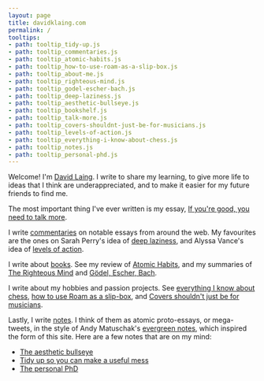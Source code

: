 ```yaml
---
layout: page
title: davidklaing.com
permalink: /
tooltips: 
- path: tooltip_tidy-up.js
- path: tooltip_commentaries.js
- path: tooltip_atomic-habits.js
- path: tooltip_how-to-use-roam-as-a-slip-box.js
- path: tooltip_about-me.js
- path: tooltip_righteous-mind.js
- path: tooltip_godel-escher-bach.js
- path: tooltip_deep-laziness.js
- path: tooltip_aesthetic-bullseye.js
- path: tooltip_bookshelf.js
- path: tooltip_talk-more.js
- path: tooltip_covers-shouldnt-just-be-for-musicians.js
- path: tooltip_levels-of-action.js
- path: tooltip_everything-i-know-about-chess.js
- path: tooltip_notes.js
- path: tooltip_personal-phd.js
---
```


Welcome! I'm <a id="about-me" class="internal-link" href="/about-me/">David Laing</a>. I write to share my learning, to give more life to ideas that I think are underappreciated, and to make it easier for my future friends to find me.

The most important thing I've ever written is my essay, <a id="talk-more" class="internal-link" href="/talk-more/">If you're good, you need to talk more</a>.

I write <a id="commentaries" class="internal-link" href="/commentaries/">commentaries</a> on notable essays from around the web. My favourites are the ones on Sarah Perry's idea of <a id="deep-laziness" class="internal-link" href="/deep-laziness/">deep laziness</a>, and Alyssa Vance's idea of <a id="levels-of-action" class="internal-link" href="/levels-of-action/">levels of action</a>.

I write about <a id="bookshelf" class="internal-link" href="/bookshelf/">books</a>. See my review of <a id="atomic-habits" class="internal-link" href="/atomic-habits/">Atomic Habits</a>, and my summaries of <a id="righteous-mind" class="internal-link" href="/righteous-mind/">The Righteous Mind</a> and <a id="godel-escher-bach" class="internal-link" href="/godel-escher-bach/">Gödel, Escher, Bach</a>.

I write about my hobbies and passion projects. See <a id="everything-i-know-about-chess" class="internal-link" href="/everything-i-know-about-chess/">everything I know about chess</a>, <a id="how-to-use-roam-as-a-slip-box" class="internal-link" href="/how-to-use-roam-as-a-slip-box/">how to use Roam as a slip-box</a>, and <a id="covers-shouldnt-just-be-for-musicians" class="internal-link" href="/covers-shouldnt-just-be-for-musicians/">Covers shouldn't just be for musicians</a>.

Lastly, I write <a id="notes" class="internal-link" href="/notes/">notes</a>. I think of them as atomic proto-essays, or mega-tweets, in the style of Andy Matuschak's <a class="external-link" href="https://notes.andymatuschak.org/z4SDCZQeRo4xFEQ8H4qrSqd68ucpgE6LU155C">evergreen notes</a>, which inspired the form of this site. Here are a few notes that are on my mind:

* <a id="aesthetic-bullseye" class="internal-link" href="/aesthetic-bullseye/">The aesthetic bullseye</a>
* <a id="tidy-up" class="internal-link" href="/tidy-up/">Tidy up so you can make a useful mess</a>
* <a id="personal-phd" class="internal-link" href="/personal-phd/">The personal PhD</a>
